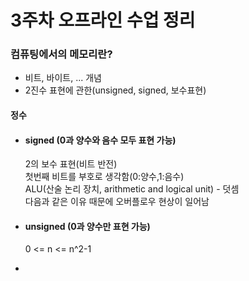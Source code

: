 # 3주차 오프라인 수업 정리

### 컴퓨팅에서의 메모리란?
- 비트, 바이트, ... 개념
- 2진수 표현에 관한(unsigned, signed, 보수표현)

#### 정수
- #### signed (0과 양수와 음수 모두 표현 가능) <br>
    2의 보수 표현(비트 반전) <br>
    첫번째 비트를 부호로 생각함(0:양수,1:음수) <br>
    ALU(산술 논리 장치, arithmetic and logical unit) - 덧셈 <br>
    다음과 같은 이유 때문에 오버플로우 현상이 일어남 <br>

- #### unsigned (0과 양수만 표현 가능) <br>
    0 <= n <= n^2-1 <br>

- 


